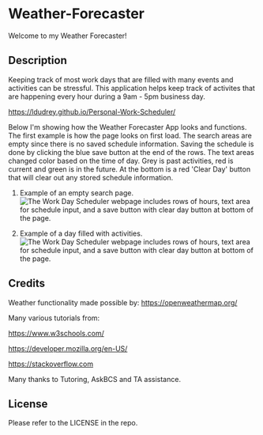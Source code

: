 # Weather-Forecaster
Welcome to my Weather Forecaster! 

## Description
Keeping track of most work days that are filled with many events and activities can be stressful. This application helps keep track of activites that are happening every hour during a 9am - 5pm business day. 

https://ldudrey.github.io/Personal-Work-Scheduler/

Below I'm showing how the Weather Forecaster App looks and functions. The first example is how the page looks on first load. The search areas are empty since there is no saved schedule information. Saving the schedule is done by clicking the blue save button at the end of the rows. The text areas changed color based on the time of day. Grey is past activities, red is current and green is in the future. At the bottom is a red 'Clear Day' button that will clear out any stored schedule information.

1. Example of an empty search page.
![The Work Day Scheduler webpage includes rows of hours, text area for schedule input, and a save button with clear day button at bottom of the page.](./assets/images/fullscreen%20Work%20Day%20Scheduler.png)

2. Example of a day filled with activities.
![The Work Day Scheduler webpage includes rows of hours, text area for schedule input, and a save button with clear day button at bottom of the page.](./assets/images/loaded%20Work%20Day%20Scheduler.png)



## Credits
Weather functionality made possible by: https://openweathermap.org/

Many various tutorials from:

https://www.w3schools.com/

https://developer.mozilla.org/en-US/

https://stackoverflow.com

Many thanks to Tutoring, AskBCS and TA assistance.

## License
Please refer to the LICENSE in the repo.





